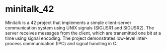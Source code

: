 # minitalk_42
Minitalk is a 42 project that implements a simple client-server communication system using UNIX signals (SIGUSR1 and SIGUSR2). The server receives messages from the client, which are transmitted one bit at a time using signal encoding. The project demonstrates low-level inter-process communication (IPC) and signal handling in C.
